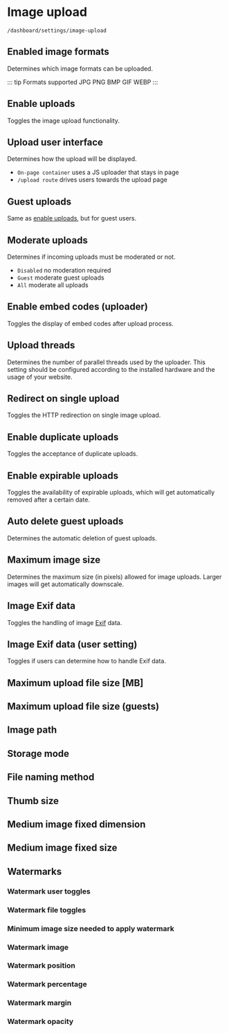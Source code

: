 # Image upload

`/dashboard/settings/image-upload`

## Enabled image formats

Determines which image formats can be uploaded.

::: tip Formats supported
JPG PNG BMP GIF WEBP
:::

## Enable uploads

Toggles the image upload functionality.

## Upload user interface

Determines how the upload will be displayed.

- `On-page container` uses a JS uploader that stays in page
- `/upload route` drives users towards the upload page

## Guest uploads

Same as [enable uploads](#enable-uploads), but for guest users.

## Moderate uploads

Determines if incoming uploads must be moderated or not.

- `Disabled` no moderation required
- `Guest` moderate guest uploads
- `All` moderate all uploads

## Enable embed codes (uploader)

Toggles the display of embed codes after upload process.

## Upload threads

Determines the number of parallel threads used by the uploader. This setting should be configured according to the installed hardware and the usage of your website.

## Redirect on single upload

Toggles the HTTP redirection on single image upload.

## Enable duplicate uploads

Toggles the acceptance of duplicate uploads.

## Enable expirable uploads

Toggles the availability of expirable uploads, which will get automatically removed after a certain date.

## Auto delete guest uploads

Determines the automatic deletion of guest uploads.

## Maximum image size

Determines the maximum size (in pixels) allowed for image uploads. Larger images will get automatically downscale.

## Image Exif data

Toggles the handling of image [Exif](https://en.wikipedia.org/wiki/Exif) data.

## Image Exif data (user setting)

Toggles if users can determine how to handle Exif data.

## Maximum upload file size [MB]
## Maximum upload file size (guests)
## Image path
## Storage mode
## File naming method
## Thumb size
## Medium image fixed dimension
## Medium image fixed size
## Watermarks
### Watermark user toggles
### Watermark file toggles
### Minimum image size needed to apply watermark
### Watermark image
### Watermark position
### Watermark percentage
### Watermark margin
### Watermark opacity